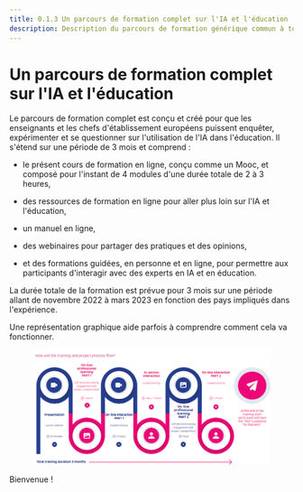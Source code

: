 ```yaml
---
title: 0.1.3 Un parcours de formation complet sur l'IA et l'éducation
description: Description du parcours de formation générique commun à tous les partenaires.
---
```

# Un parcours de formation complet sur l'IA et l'éducation

Le parcours de formation complet est conçu et créé pour que les enseignants et les chefs d'établissement européens puissent enquêter, expérimenter et se questionner sur l'utilisation de l'IA dans l'éducation. Il s'étend sur une période de 3 mois et comprend :

- le présent cours de formation en ligne, conçu comme un Mooc, et composé pour l'instant de 4 modules d'une durée totale de 2 à 3 heures,

- des ressources de formation en ligne pour aller plus loin sur l'IA et l'éducation,

- un manuel en ligne,

- des webinaires pour partager des pratiques et des opinions,

- et des formations guidées, en personne et en ligne, pour permettre aux participants d'interagir avec des experts en IA et en éducation.

La durée totale de la formation est prévue pour 3 mois sur une période allant de novembre 2022 à mars 2023 en fonction des pays impliqués dans l'expérience.

Une représentation graphique aide parfois à comprendre comment cela va fonctionner.

<figure>
  <img src="Images/AI4T-Training-pathway.png" alt="AI4T total project duration"/>
</figure>

Bienvenue !
